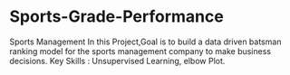 # Sports-Grade-Performance
Sports Management
In this Project,Goal is to build a data driven batsman ranking model for the sports 
management company to make business decisions.
Key Skills : Unsupervised Learning, elbow Plot.
